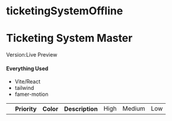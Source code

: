 # ticketingSystemOffline

<h1>Ticketing System Master</h1>

<span>Version:Live Preview</span>

<h4>Everything Used</h4>
<ul>
  <li>
    Vite/React
  </li>
    <li>
    tailwind
  </li>
    <li>
    famer-motion
  </li>
</ul>

<table>
  <th>
    <th>
      Priority   
    </th> 
      <th>
      Color  
    </th> 
      <th>
      Description  
    </th>
  <td>
    High
  </td>
    <td>
    Medium
  </td>
    <td>
    Low
  </td>
  </th>
</table>

<body>






</body>
